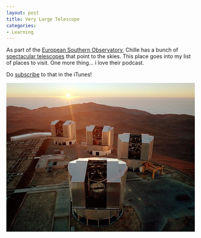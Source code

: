 ```yaml
---
layout: post
title: Very Large Telescope
categories:
- Learning
---
```



As part of the [European Southern Observatory](http://www.eso.org/public/), Chille has a bunch of [spectacular telescopes](http://www.eso.org/public/astronomy/teles-instr/paranal.html) that point to the skies. This place goes into my list of places to visit. One more thing... i love their podcast.

Do [subscribe](http://feeds.feedburner.com/ESOcastSD) to that in the iTunes!

![](/img/vlt.jpg)

